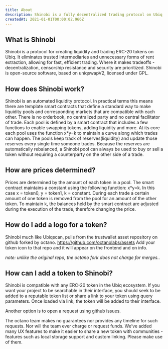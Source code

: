 ```yaml
---
title: About
description: Shinobi is a fully decentralized trading protocol on Ubiq.
createdAt: 2021-01-01T00:00:02.966Z
---
```


## What is Shinobi 

Shinobi is a protocol for creating liquidity and trading ERC-20 tokens on Ubiq. It eliminates trusted intermediaries and unnecessary forms of rent extraction, allowing for fast, efficient trading. Where it makes tradeoffs - decentralization, censorship resistance and security are prioritized. Shinobi is open-source software, based on uniqswapV2, licensed under GPL.

## How does Shinobi work?

Shinobi is an automated liquidity protocol. In practical terms this means there are template smart contracts that define a standard way to make liquidity pools and corresponding markets that are compatible with each other. There is no orderbook, no centralized party and no central facilitator of trade. Each pool is defined by a smart contract that includes a few functions to enable swapping tokens, adding liquidity and more. At its core each pool uses the function x*y=k to maintain a curve along which trades can happen. The pools keep track of reserves(liquidity) and update those reserves every single time someone trades. Because the reserves are automatically rebalanced, a Shinobi pool can always be used to buy or sell a token without requiring a counterparty on the other side of a trade.

## How are prices determined?

Prices are determined by the amount of each token in a pool. The smart contract maintains a constant using the following function: x*y=k. In this case x = token0, y = token1, k = constant. During each trade a certain amount of one token is removed from the pool for an amount of the other token. To maintain k, the balances held by the smart contract are adjusted during the execution of the trade, therefore changing the price.

## How do I add a logo for a token?

Shinobi much like Ubiqscan, pulls from the trustwallet asset repository on github forked by octano. https://github.com/octanolabs/assets Add your token icon to that repo and it will appear on the frontend and on info.

*note: unlike the original repo, the octano fork does not charge for merges..*

## How can I add a token to Shinobi?

Shinobi is compatible with any ERC-20 token in the Ubiq ecosystem. If you want your project to be searchable in their interface, you should seek to be added to a reputable token list or share a link to your token using query parameters. Once loaded via link, the token will be added to their interface.

Another option is to open a request using github issues.

The octano team makes no guarantees nor provides any timeline for such requests. Nor will the team ever charge or request funds. We’ve added many UX features to make it easier to share a new token with communities - features such as local storage support and custom linking. Please make use of them.